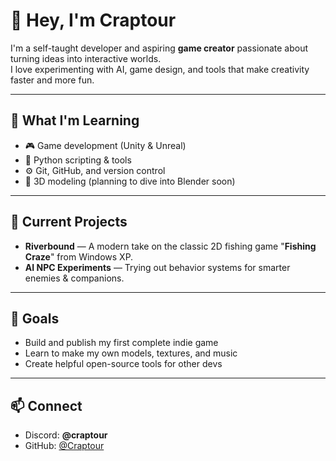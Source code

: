 # 👋 Hey, I'm Craptour

I'm a self-taught developer and aspiring **game creator** passionate about turning ideas into interactive worlds.  
I love experimenting with AI, game design, and tools that make creativity faster and more fun.

---

## 🧠 What I'm Learning
- 🎮 Game development (Unity & Unreal)
- 🐍 Python scripting & tools
- ⚙️ Git, GitHub, and version control
- 🧱 3D modeling (planning to dive into Blender soon)

---

## 🚀 Current Projects
- **Riverbound** — A modern take on the classic 2D fishing game "**Fishing Craze**" from Windows XP.  
- **AI NPC Experiments** — Trying out behavior systems for smarter enemies & companions.

---

## 🌟 Goals
- Build and publish my first complete indie game  
- Learn to make my own models, textures, and music  
- Create helpful open-source tools for other devs  

---

## 📫 Connect
- Discord: **@craptour**
- GitHub: [@Craptour](https://github.com/Craptour)
